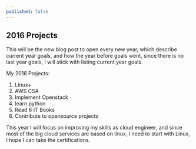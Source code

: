 ```yaml
---
published: false
---
```


## 2016 Projects

This will be the new blog post to open every new year, which describe current year goals, and how the year before goals went, since there is no last year goals, I will stick with listing current year goals.

My 2016 Projects:
1. Linux+
2. AWS CSA
3. Implement Openstack
4. learn python
5. Read 6 IT Books
6. Contribute to opensource projects

This year I will focus on improving my skills as cloud engineer, and since most of the big cloud services are based on linux, I need to start with Linux, I hope I can take the certifications.




